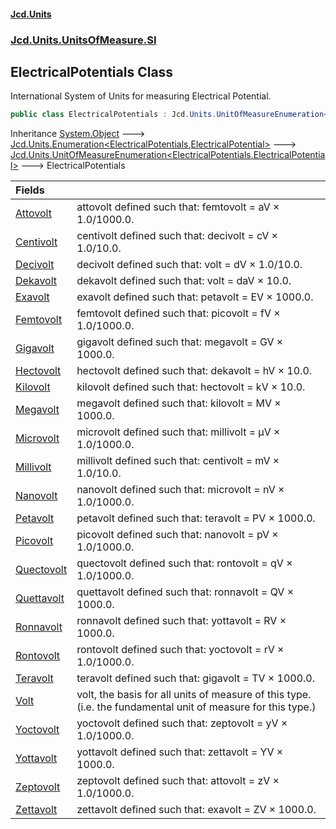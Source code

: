 #### [Jcd.Units](index 'index')
### [Jcd.Units.UnitsOfMeasure.SI](Jcd.Units.UnitsOfMeasure.SI 'Jcd.Units.UnitsOfMeasure.SI')

## ElectricalPotentials Class

International System of Units for measuring Electrical Potential.

```csharp
public class ElectricalPotentials : Jcd.Units.UnitOfMeasureEnumeration<Jcd.Units.UnitsOfMeasure.SI.ElectricalPotentials, Jcd.Units.UnitTypes.ElectricalPotential>
```

Inheritance [System.Object](https://docs.microsoft.com/en-us/dotnet/api/System.Object 'System.Object') &#129106; [Jcd.Units.Enumeration&lt;](Enumeration_TEnumeration,T_ 'Jcd.Units.Enumeration<TEnumeration,T>')[ElectricalPotentials](ElectricalPotentials 'Jcd.Units.UnitsOfMeasure.SI.ElectricalPotentials')[,](Enumeration_TEnumeration,T_ 'Jcd.Units.Enumeration<TEnumeration,T>')[ElectricalPotential](ElectricalPotential 'Jcd.Units.UnitTypes.ElectricalPotential')[&gt;](Enumeration_TEnumeration,T_ 'Jcd.Units.Enumeration<TEnumeration,T>') &#129106; [Jcd.Units.UnitOfMeasureEnumeration&lt;](UnitOfMeasureEnumeration_TEnumeration,T_ 'Jcd.Units.UnitOfMeasureEnumeration<TEnumeration,T>')[ElectricalPotentials](ElectricalPotentials 'Jcd.Units.UnitsOfMeasure.SI.ElectricalPotentials')[,](UnitOfMeasureEnumeration_TEnumeration,T_ 'Jcd.Units.UnitOfMeasureEnumeration<TEnumeration,T>')[ElectricalPotential](ElectricalPotential 'Jcd.Units.UnitTypes.ElectricalPotential')[&gt;](UnitOfMeasureEnumeration_TEnumeration,T_ 'Jcd.Units.UnitOfMeasureEnumeration<TEnumeration,T>') &#129106; ElectricalPotentials

| Fields | |
| :--- | :--- |
| [Attovolt](ElectricalPotentials.Attovolt 'Jcd.Units.UnitsOfMeasure.SI.ElectricalPotentials.Attovolt') | attovolt defined such that: femtovolt = aV × 1.0/1000.0. |
| [Centivolt](ElectricalPotentials.Centivolt 'Jcd.Units.UnitsOfMeasure.SI.ElectricalPotentials.Centivolt') | centivolt defined such that: decivolt = cV × 1.0/10.0. |
| [Decivolt](ElectricalPotentials.Decivolt 'Jcd.Units.UnitsOfMeasure.SI.ElectricalPotentials.Decivolt') | decivolt defined such that: volt = dV × 1.0/10.0. |
| [Dekavolt](ElectricalPotentials.Dekavolt 'Jcd.Units.UnitsOfMeasure.SI.ElectricalPotentials.Dekavolt') | dekavolt defined such that: volt = daV × 10.0. |
| [Exavolt](ElectricalPotentials.Exavolt 'Jcd.Units.UnitsOfMeasure.SI.ElectricalPotentials.Exavolt') | exavolt defined such that: petavolt = EV × 1000.0. |
| [Femtovolt](ElectricalPotentials.Femtovolt 'Jcd.Units.UnitsOfMeasure.SI.ElectricalPotentials.Femtovolt') | femtovolt defined such that: picovolt = fV × 1.0/1000.0. |
| [Gigavolt](ElectricalPotentials.Gigavolt 'Jcd.Units.UnitsOfMeasure.SI.ElectricalPotentials.Gigavolt') | gigavolt defined such that: megavolt = GV × 1000.0. |
| [Hectovolt](ElectricalPotentials.Hectovolt 'Jcd.Units.UnitsOfMeasure.SI.ElectricalPotentials.Hectovolt') | hectovolt defined such that: dekavolt = hV × 10.0. |
| [Kilovolt](ElectricalPotentials.Kilovolt 'Jcd.Units.UnitsOfMeasure.SI.ElectricalPotentials.Kilovolt') | kilovolt defined such that: hectovolt = kV × 10.0. |
| [Megavolt](ElectricalPotentials.Megavolt 'Jcd.Units.UnitsOfMeasure.SI.ElectricalPotentials.Megavolt') | megavolt defined such that: kilovolt = MV × 1000.0. |
| [Microvolt](ElectricalPotentials.Microvolt 'Jcd.Units.UnitsOfMeasure.SI.ElectricalPotentials.Microvolt') | microvolt defined such that: millivolt = μV × 1.0/1000.0. |
| [Millivolt](ElectricalPotentials.Millivolt 'Jcd.Units.UnitsOfMeasure.SI.ElectricalPotentials.Millivolt') | millivolt defined such that: centivolt = mV × 1.0/10.0. |
| [Nanovolt](ElectricalPotentials.Nanovolt 'Jcd.Units.UnitsOfMeasure.SI.ElectricalPotentials.Nanovolt') | nanovolt defined such that: microvolt = nV × 1.0/1000.0. |
| [Petavolt](ElectricalPotentials.Petavolt 'Jcd.Units.UnitsOfMeasure.SI.ElectricalPotentials.Petavolt') | petavolt defined such that: teravolt = PV × 1000.0. |
| [Picovolt](ElectricalPotentials.Picovolt 'Jcd.Units.UnitsOfMeasure.SI.ElectricalPotentials.Picovolt') | picovolt defined such that: nanovolt = pV × 1.0/1000.0. |
| [Quectovolt](ElectricalPotentials.Quectovolt 'Jcd.Units.UnitsOfMeasure.SI.ElectricalPotentials.Quectovolt') | quectovolt defined such that: rontovolt = qV × 1.0/1000.0. |
| [Quettavolt](ElectricalPotentials.Quettavolt 'Jcd.Units.UnitsOfMeasure.SI.ElectricalPotentials.Quettavolt') | quettavolt defined such that: ronnavolt = QV × 1000.0. |
| [Ronnavolt](ElectricalPotentials.Ronnavolt 'Jcd.Units.UnitsOfMeasure.SI.ElectricalPotentials.Ronnavolt') | ronnavolt defined such that: yottavolt = RV × 1000.0. |
| [Rontovolt](ElectricalPotentials.Rontovolt 'Jcd.Units.UnitsOfMeasure.SI.ElectricalPotentials.Rontovolt') | rontovolt defined such that: yoctovolt = rV × 1.0/1000.0. |
| [Teravolt](ElectricalPotentials.Teravolt 'Jcd.Units.UnitsOfMeasure.SI.ElectricalPotentials.Teravolt') | teravolt defined such that: gigavolt = TV × 1000.0. |
| [Volt](ElectricalPotentials.Volt 'Jcd.Units.UnitsOfMeasure.SI.ElectricalPotentials.Volt') | volt, the basis for all units of measure of this type. (i.e. the fundamental unit of measure for this type.) |
| [Yoctovolt](ElectricalPotentials.Yoctovolt 'Jcd.Units.UnitsOfMeasure.SI.ElectricalPotentials.Yoctovolt') | yoctovolt defined such that: zeptovolt = yV × 1.0/1000.0. |
| [Yottavolt](ElectricalPotentials.Yottavolt 'Jcd.Units.UnitsOfMeasure.SI.ElectricalPotentials.Yottavolt') | yottavolt defined such that: zettavolt = YV × 1000.0. |
| [Zeptovolt](ElectricalPotentials.Zeptovolt 'Jcd.Units.UnitsOfMeasure.SI.ElectricalPotentials.Zeptovolt') | zeptovolt defined such that: attovolt = zV × 1.0/1000.0. |
| [Zettavolt](ElectricalPotentials.Zettavolt 'Jcd.Units.UnitsOfMeasure.SI.ElectricalPotentials.Zettavolt') | zettavolt defined such that: exavolt = ZV × 1000.0. |
